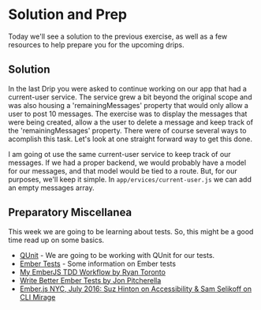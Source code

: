 # Solution and Prep

Today we'll see a solution to the previous exercise, as well as a few resources to help prepare you for the upcoming drips.

## Solution

In the last Drip you were asked to continue working on our app that had a current-user service. The service grew a bit beyond the original scope and was also housing a 'remainingMessages' property that would only allow a user to post 10 messages. The exercise was to display the messages that were being created, allow a the user to delete a message and keep track of the 'remainingMessages' property. There were of course several ways to acomplish this task. Let's look at one straight forward way to get this done.

I am going ot use the same current-user service to keep track of our messages. If we had a proper backend, we would probably have a model for our messages, and that model would be tied to a route. But, for our purposes, we'll keep it simple. In `app/ervices/current-user.js` we can add an empty messages array.


## Preparatory Miscellanea

This week we are going to be learning about tests. So, this might be a good time read up on some basics.

* [QUnit](https://qunitjs.com/) - We are going to be working with QUnit for our tests.
* [Ember Tests](https://guides.emberjs.com/v2.6.0/testing/) - Some information on Ember tests
* [My EmberJS TDD Workflow by Ryan Toronto](https://blog.embermap.com/my-ember-js-tdd-workflow-47847c6dbdfa#.egxgp4qko)
* [Write Better Ember Tests by Jon Pitcherella](https://medium.com/@jonpitch/write-better-ember-tests-d2e22fb76bf2#.fgir5599f)
* [Ember.js NYC, July 2016: Suz Hinton on Accessibility & Sam Selikoff on CLI Mirage](https://youtu.be/nyD7_b_Uc4s)
